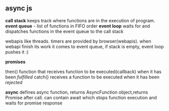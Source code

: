 ## async js

**call stack** keeps track where functions are in the execution of program.
**event queue** - list of functions in FIFO order
**event loop** waits for and dispatches functions in the event queue to the call stack

webapis like threads. timers are provided by browser(webapis). when webapi finish its work it comes to event queue, if stack is empty, event loop pushes it :)

**promises**

then() function that receives function to be executed(callback) when it has been _fulfilled_
catch() receives a function to be executed when it has been _rejected_

**async** defines async function, returns AsyncFunction object,returns Promise after call. can contain await which stops function execution and waits for promise response
